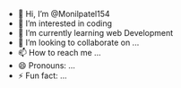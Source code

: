 - 👋 Hi, I’m @Monilpatel154
- 👀 I’m interested in coding
- 🌱 I’m currently learning web Development 
- 💞️ I’m looking to collaborate on ...
- 📫 How to reach me ...
- 😄 Pronouns: ...
- ⚡ Fun fact: ...

<!---
Monilpatel154/Monilpatel154 is a ✨ special ✨ repository because its `README.md` (this file) appears on your GitHub profile.
You can click the Preview link to take a look at your changes.
--->
